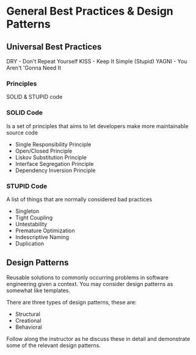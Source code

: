 # General Best Practices & Design Patterns

## Universal Best Practices

DRY - Don't Repeat Yourself
KISS - Keep It Simple (Stupid)
YAGNI - You Aren't 'Gonna Need It

### Principles
SOLID & STUPID code

### SOLID Code

Is a set of principles that aims to let developers make more maintainable source code

- Single Responsibility Principle
- Open/Closed Principle
- Liskov Substitution Principle
- Interface Segregation Principle
- Dependency Inversion Principle

### STUPID Code

A list of things that are normally considered bad practices

- Singleton
- Tight Coupling
- Untestability
- Premature Optimization
- Indescriptive Naming
- Duplication

## Design Patterns

Reusable solutions to commonly occurring problems in software engineering given a context. You may consider design patterns as somewhat like templates.

There are three types of design patterns, these are:
- Structural
- Creational
- Behavioral

Follow along the instructor as he discuss these in detail and demonstrate some of the relevant design patterns.
